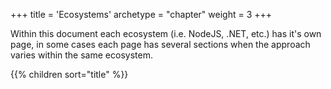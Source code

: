 +++
title = 'Ecosystems'
archetype = "chapter"
weight = 3
+++

Within this document each ecosystem (i.e. NodeJS, .NET, etc.) has it's own page, in some cases each page has several sections when the approach varies within the same ecosystem.

{{% children sort="title" %}}
